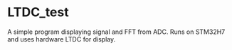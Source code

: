 # LTDC_test
A simple program displaying signal and FFT from ADC. Runs on STM32H7 and uses hardware LTDC for display.
